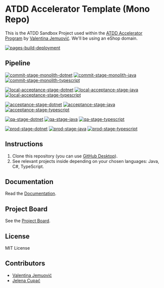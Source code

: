 # ATDD Accelerator Template (Mono Repo)

This is the ATDD Sandbox Project used within the [ATDD Accelerator Program](https://atdd-accelerator.optivem.com/) by [Valentina Jemuović](https://www.linkedin.com/in/valentinajemuovic/). We'll be using an eShop domain.

[![pages-build-deployment](https://github.com/optivem/atdd-accelerator-template-mono-repo/actions/workflows/pages/pages-build-deployment/badge.svg)](https://github.com/optivem/atdd-accelerator-template-mono-repo/actions/workflows/pages/pages-build-deployment)

## Pipeline

[![commit-stage-monolith-dotnet](https://github.com/optivem/atdd-accelerator-template-mono-repo/actions/workflows/commit-stage-monolith-dotnet.yml/badge.svg)](https://github.com/optivem/atdd-accelerator-template-mono-repo/actions/workflows/commit-stage-monolith-dotnet.yml)
[![commit-stage-monolith-java](https://github.com/optivem/atdd-accelerator-template-mono-repo/actions/workflows/commit-stage-monolith-java.yml/badge.svg)](https://github.com/optivem/atdd-accelerator-template-mono-repo/actions/workflows/commit-stage-monolith-java.yml)
[![commit-stage-monolith-typescript](https://github.com/optivem/atdd-accelerator-template-mono-repo/actions/workflows/commit-stage-monolith-typescript.yml/badge.svg)](https://github.com/optivem/atdd-accelerator-template-mono-repo/actions/workflows/commit-stage-monolith-typescript.yml)

[![local-acceptance-stage-dotnet](https://github.com/optivem/atdd-accelerator-template-mono-repo/actions/workflows/local-acceptance-stage-test-dotnet.yml/badge.svg)](https://github.com/optivem/atdd-accelerator-template-mono-repo/actions/workflows/local-acceptance-stage-test-dotnet.yml)
[![local-acceptance-stage-java](https://github.com/optivem/atdd-accelerator-template-mono-repo/actions/workflows/local-acceptance-stage-test-java.yml/badge.svg)](https://github.com/optivem/atdd-accelerator-template-mono-repo/actions/workflows/local-acceptance-stage-test-java.yml)
[![local-acceptance-stage-typescript](https://github.com/optivem/atdd-accelerator-template-mono-repo/actions/workflows/local-acceptance-stage-test-typescript.yml/badge.svg)](https://github.com/optivem/atdd-accelerator-template-mono-repo/actions/workflows/local-acceptance-stage-test-typescript.yml)

[![acceptance-stage-dotnet](https://github.com/optivem/atdd-accelerator-template-mono-repo/actions/workflows/acceptance-stage-dotnet.yml/badge.svg)](https://github.com/optivem/atdd-accelerator-template-mono-repo/actions/workflows/acceptance-stage-dotnet.yml)
[![acceptance-stage-java](https://github.com/optivem/atdd-accelerator-template-mono-repo/actions/workflows/acceptance-stage-java.yml/badge.svg)](https://github.com/optivem/atdd-accelerator-template-mono-repo/actions/workflows/acceptance-stage-java.yml)
[![acceptance-stage-typescript](https://github.com/optivem/atdd-accelerator-template-mono-repo/actions/workflows/acceptance-stage-typescript.yml/badge.svg)](https://github.com/optivem/atdd-accelerator-template-mono-repo/actions/workflows/acceptance-stage-typescript.yml)

[![qa-stage-dotnet](https://github.com/optivem/atdd-accelerator-template-mono-repo/actions/workflows/qa-stage-dotnet.yml/badge.svg)](https://github.com/optivem/atdd-accelerator-template-mono-repo/actions/workflows/qa-stage-dotnet.yml)
[![qa-stage-java](https://github.com/optivem/atdd-accelerator-template-mono-repo/actions/workflows/qa-stage-java.yml/badge.svg)](https://github.com/optivem/atdd-accelerator-template-mono-repo/actions/workflows/qa-stage-java.yml)
[![qa-stage-typescript](https://github.com/optivem/atdd-accelerator-template-mono-repo/actions/workflows/qa-stage-typescript.yml/badge.svg)](https://github.com/optivem/atdd-accelerator-template-mono-repo/actions/workflows/qa-stage-typescript.yml)

[![prod-stage-dotnet](https://github.com/optivem/atdd-accelerator-template-mono-repo/actions/workflows/prod-stage-dotnet.yml/badge.svg)](https://github.com/optivem/atdd-accelerator-template-mono-repo/actions/workflows/prod-stage-dotnet.yml)
[![prod-stage-java](https://github.com/optivem/atdd-accelerator-template-mono-repo/actions/workflows/prod-stage-java.yml/badge.svg)](https://github.com/optivem/atdd-accelerator-template-mono-repo/actions/workflows/prod-stage-java.yml)
[![prod-stage-typescript](https://github.com/optivem/atdd-accelerator-template-mono-repo/actions/workflows/prod-stage-typescript.yml/badge.svg)](https://github.com/optivem/atdd-accelerator-template-mono-repo/actions/workflows/prod-stage-typescript.yml)

## Instructions

1. Clone this repository (you can use [GitHub Desktop](https://desktop.github.com/download/)).
2. See relevant projects inside depending on your chosen languages: Java, C#, TypeScript.

## Documentation

Read the [Documentation](https://optivem.github.io/atdd-accelerator-template-mono-repo/).

## Project Board

See the [Project Board](https://github.com/orgs/optivem/projects/3/views/1).

## License

MIT License

## Contributors

- [Valentina Jemuović](https://www.linkedin.com/in/valentinajemuovic/)
- [Jelena Cupać](https://www.linkedin.com/in/jelenacupac/)
